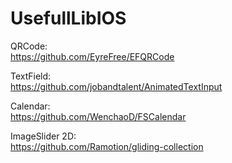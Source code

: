 # UsefullLibIOS

QRCode:<br>
https://github.com/EyreFree/EFQRCode

TextField:<br>
https://github.com/jobandtalent/AnimatedTextInput

Calendar:<br>
https://github.com/WenchaoD/FSCalendar

ImageSlider 2D:<br>
https://github.com/Ramotion/gliding-collection
